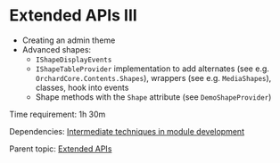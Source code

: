 # Extended APIs III

- Creating an admin theme
- Advanced shapes:
  - `IShapeDisplayEvents`
  - `IShapeTableProvider` implementation to add alternates (see e.g. `OrchardCore.Contents.Shapes`), wrappers (see e.g. `MediaShapes`), classes, hook into events
  - Shape methods with the `Shape` attribute (see `DemoShapeProvider`)

Time requirement: 1h 30m

Dependencies: [Intermediate techniques in module development](../ModuleDevelopmentAndApis/IntermediateTechniquesInModuleDevelopment)

Parent topic: [Extended APIs](./)
